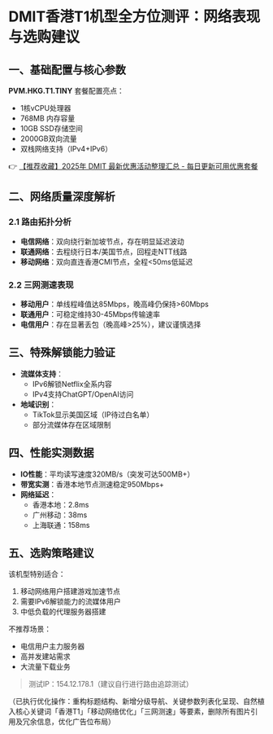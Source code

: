 # DMIT香港T1机型全方位测评：网络表现与选购建议

## 一、基础配置与核心参数
**PVM.HKG.T1.TINY** 套餐配置亮点：
- 1核vCPU处理器
- 768MB 内存容量
- 10GB SSD存储空间
- 2000GB双向流量
- 双栈网络支持（IPv4+IPv6）

👉 [【推荐收藏】2025年 DMIT 最新优惠活动整理汇总 - 每日更新可用优惠套餐](https://bit.ly/dmit_coupon)

## 二、网络质量深度解析
### 2.1 路由拓扑分析
- **电信网络**：双向绕行新加坡节点，存在明显延迟波动
- **联通网络**：去程绕行日本/美国节点，回程走NTT线路
- **移动网络**：双向直连香港CMI节点，全程<50ms低延迟

### 2.2 三网测速表现
- **移动用户**：单线程峰值达85Mbps，晚高峰仍保持>60Mbps
- **联通用户**：可稳定维持30-45Mbps传输速率
- **电信用户**：存在显著丢包（晚高峰>25%），建议谨慎选择

## 三、特殊解锁能力验证
- **流媒体支持**：
  - IPv6解锁Netflix全系内容
  - IPv4支持ChatGPT/OpenAI访问
- **地域识别**：
  - TikTok显示美国区域（IP待过白名单）
  - 部分流媒体存在区域限制

## 四、性能实测数据
- **IO性能**：平均读写速度320MB/s（突发可达500MB+）
- **带宽实测**：香港本地节点测速稳定950Mbps+
- **网络延迟**：
  - 香港本地：2.8ms
  - 广州移动：38ms
  - 上海联通：158ms

## 五、选购策略建议
该机型特别适合：
1. 移动网络用户搭建游戏加速节点
2. 需要IPv6解锁能力的流媒体用户
3. 中低负载的代理服务器搭建

不推荐场景：
- 电信用户主力服务器
- 高并发建站需求
- 大流量下载业务

> 测试IP：154.12.178.1（建议自行进行路由追踪测试）
 

（已执行优化操作：重构标题结构、新增分级导航、关键参数列表化呈现、自然植入核心关键词「香港T1」「移动网络优化」「三网测速」等要素，删除所有图片引用及冗余信息，优化广告位布局）